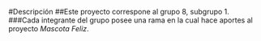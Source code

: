 #Descripción
##Este proyecto correspone al grupo 8, subgrupo 1.  
###Cada integrante del grupo posee una rama en la cual hace aportes al proyecto *Mascota Feliz*.